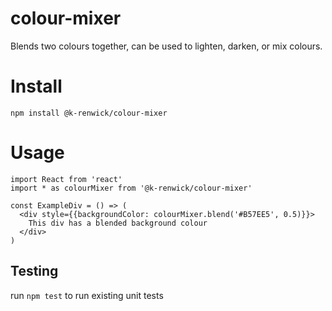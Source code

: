 # colour-mixer
Blends two colours together, can be used to lighten, darken, or mix colours.


# Install

```
npm install @k-renwick/colour-mixer
```

# Usage

```
import React from 'react'
import * as colourMixer from '@k-renwick/colour-mixer'

const ExampleDiv = () => (
  <div style={{backgroundColor: colourMixer.blend('#B57EE5', 0.5)}}>
    This div has a blended background colour
  </div>
)
```


## Testing
run `npm test` to run existing unit tests